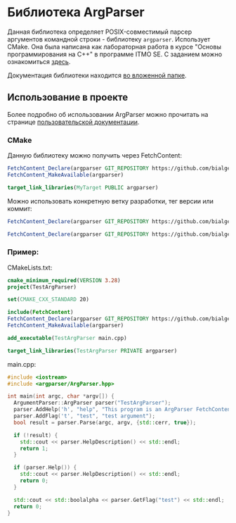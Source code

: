 # Библиотека ArgParser

Данная библиотека определяет POSIX-совместимый парсер аргументов командной строки - библиотеку `argparser`.
Использует CMake.
Она была написана как лабораторная работа в курсе "Основы программирования на C++" в программе ITMO SE.
С заданием можно ознакомиться [здесь](./TASK.md).

Документация библиотеки находится [во вложенной папке](./lib/argparser/docs/README.md).

## Использование в проекте

Более подробно об использовании ArgParser можно прочитать на странице [пользовательской документации](./lib/argparser/docs/ArgParser.md).

### CMake

Данную библиотеку можно получить через FetchContent:

```cmake
FetchContent_Declare(argparser GIT_REPOSITORY https://github.com/bialger/ArgParser)
FetchContent_MakeAvailable(argparser)

target_link_libraries(MyTarget PUBLIC argparser)
```

Можно использовать конкретную ветку разработки, тег версии или коммит:

```cmake
FetchContent_Declare(argparser GIT_REPOSITORY https://github.com/bialger/ArgParser GIT_TAG dev)
```

```cmake
FetchContent_Declare(argparser GIT_REPOSITORY https://github.com/bialger/ArgParser GIT_TAG v1.1.0)
```

### Пример:

CMakeLists.txt:
```cmake
cmake_minimum_required(VERSION 3.28)
project(TestArgParser)

set(CMAKE_CXX_STANDARD 20)

include(FetchContent)
FetchContent_Declare(argparser GIT_REPOSITORY https://github.com/bialger/ArgParser)
FetchContent_MakeAvailable(argparser)

add_executable(TestArgParser main.cpp)

target_link_libraries(TestArgParser PRIVATE argparser)
```

main.cpp:

```cpp
#include <iostream>
#include <argparser/ArgParser.hpp>

int main(int argc, char *argv[]) {
  ArgumentParser::ArgParser parser("TestArgParser");
  parser.AddHelp('h', "help", "This program is an ArgParser FetchContent example.");
  parser.AddFlag('t', "test", "test argument");
  bool result = parser.Parse(argc, argv, {std::cerr, true});

  if (!result) {
    std::cout << parser.HelpDescription() << std::endl;
    return 1;
  }

  if (parser.Help()) {
    std::cout << parser.HelpDescription() << std::endl;
    return 0;
  }

  std::cout << std::boolalpha << parser.GetFlag("test") << std::endl;
  return 0;
}
```
